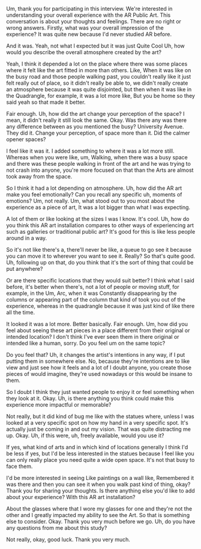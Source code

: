 
Um, thank you for participating in this interview. We're interested in understanding your overall experience with the AR Public Art. This conversation is about your thoughts and feelings. There are no right or wrong answers. Firstly, what was your overall impression of the experience? It was quite new because I'd never studied AR before.

And it was. Yeah, not what I expected but it was just Quite Cool Uh, how would you describe the overall atmosphere created by the art?

Yeah, I think it depended a lot on the place where there was some places where it felt like the art fitted in more than others. Like, When it was like on the busy road and those people walking past, you couldn't really like it just felt really out of place, so it didn't really be able to, we didn't really create an atmosphere because it was quite disjointed, but then when it was like in the Quadrangle, for example, it was a lot more like, But you be home so they said yeah so that made it better.

Fair enough. Uh, how did the art change your perception of the space? I mean, it didn't really it still look the same. Okay. Was there any was there any difference between as you mentioned the busy? University Avenue. They did it. Change your perception, of space more than it. Did the calmer opener spaces?

I feel like it was it. I added something to where it was a lot more still. Whereas when you were like, um, Walking, when there was a busy space and there was these people walking in front of the art and he was trying to not crash into anyone, you're more focused on that than the Arts are almost took away from the space.

So I think it had a lot depending on atmosphere. Uh, how did the AR art make you feel emotionally? Can you recall any specific uh, moments of emotions? Um, not really. Um, what stood out to you most about the experience as a piece of art, It was a lot bigger than what I was expecting.

A lot of them or like looking at the sizes I was I know. It's cool. Uh, how do you think this AR art installation compares to other ways of experiencing art such as galleries or traditional public art? It's good for this is like less people around in a way.

So it's not like there's a, there'll never be like, a queue to go see it because you can move it to wherever you want to see it. Really? So that's quite good. Uh, following up on that, do you think that it's the sort of thing that could be put anywhere?

Or are there specific locations that they would suit better? I think what I said before, it's better when there's, not a lot of people or moving stuff, for example, in the Um, Arc, when it was Constantly disappearing by the columns or appearing part of the column that kind of took you out of the experience, whereas in the quadrangle because it was just kind of like there all the time.

It looked it was a lot more. Better basically. Fair enough. Um, how did you feel about seeing these art pieces in a place different from their original or intended location? I don't think I've ever seen them in there original or intended like a human, sorry. Do you feel um on the same topic?

Do you feel that? Uh, it changes the artist's intentions in any way, if I put putting them in somewhere else. No, because they're intentions are to like view and just see how it feels and a lot of I doubt anyone, you create those pieces of would imagine, they're used nowadays or this would be insane to them.

So I doubt I think they just wanted people to enjoy it or feel something when they look at it. Okay. Uh, is there anything you think could make this experience more impactful or memorable?

Not really, but it did kind of bug me like with the statues where, unless I was looked at a very specific spot on how my hand in a very specific spot. It's actually just be coming in and out my vision. That was quite distracting me up. Okay. Uh, if this were, uh, freely available, would you use it?

If yes, what kind of arts and in which kind of locations generally I think I'd be less if yes, but I'd be less interested in the statues because I feel like you can only really place you need quite a wide open space. It's not that busy to face them.

I'd be more interested in seeing Like paintings on a wall like, Remembered it was there and then you can see it when you walk past kind of thing, okay? Thank you for sharing your thoughts. Is there anything else you'd like to add about your experience? With this AR art installation?

About the glasses where that I wore my glasses for one and they're not the other and I greatly impacted my ability to see the Art. So that is something else to consider. Okay. Thank you very much before we go. Uh, do you have any questions from me about this study?

Not really, okay, good luck. Thank you very much.